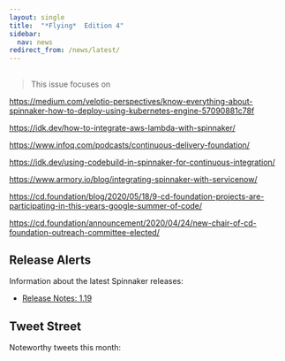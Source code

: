 ```yaml
---
layout: single
title:  "*Flying*  Edition 4"
sidebar:
  nav: news
redirect_from: /news/latest/
---
```

##
> This issue focuses on

https://medium.com/velotio-perspectives/know-everything-about-spinnaker-how-to-deploy-using-kubernetes-engine-57090881c78f

https://idk.dev/how-to-integrate-aws-lambda-with-spinnaker/

https://www.infoq.com/podcasts/continuous-delivery-foundation/

https://idk.dev/using-codebuild-in-spinnaker-for-continuous-integration/

https://www.armory.io/blog/integrating-spinnaker-with-servicenow/

https://cd.foundation/blog/2020/05/18/9-cd-foundation-projects-are-participating-in-this-years-google-summer-of-code/

https://cd.foundation/announcement/2020/04/24/new-chair-of-cd-foundation-outreach-committee-elected/


## Release Alerts
Information about the latest Spinnaker releases:
- [Release Notes: 1.19](https://gist.github.com/spinnaker-release/dbc44ac411d5076002b5db7c64b8c63e)

## Tweet Street
Noteworthy tweets this month:
